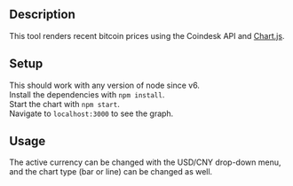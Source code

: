 ## Description
This tool renders recent bitcoin prices using the Coindesk API and [Chart.js](https://www.chartjs.org).

## Setup
This should work with any version of node since v6.  
Install the dependencies with `npm install`.  
Start the chart with `npm start`.  
Navigate to `localhost:3000` to see the graph.

## Usage  
The active currency can be changed with the USD/CNY drop-down menu, and the chart type (bar or line) can be changed as well.
